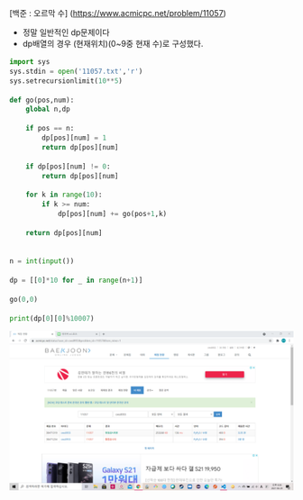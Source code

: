 [백준 : 오르막 수] (https://www.acmicpc.net/problem/11057)



- 정말 일반적인 dp문제이다
- dp배열의 경우 (현재위치)(0~9중 현재 수)로 구성했다.



```python
import sys
sys.stdin = open('11057.txt','r')
sys.setrecursionlimit(10**5)

def go(pos,num):
    global n,dp

    if pos == n:
        dp[pos][num] = 1
        return dp[pos][num]
    
    if dp[pos][num] != 0:
        return dp[pos][num]

    for k in range(10):
        if k >= num:
            dp[pos][num] += go(pos+1,k)

    return dp[pos][num]


n = int(input())

dp = [[0]*10 for _ in range(n+1)]

go(0,0)

print(dp[0][0]%10007)
```

![20210629_183639](20210629_183639.png)